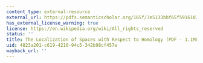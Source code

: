 ```yaml
---
content_type: external-resource
external_url: https://pdfs.semanticscholar.org/165f/3e5133bbf65f591610301a853b702bd00a6b.pdf
has_external_license_warning: true
license: https://en.wikipedia.org/wiki/All_rights_reserved
status: ''
title: The Localization of Spaces with Respect to Homology (PDF - 1.1MB)
uid: 4823a201-c619-4210-94c5-342b98cf457e
wayback_url: ''
---
```

